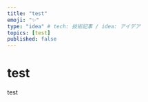 ```yaml
---
title: "test"
emoji: "✨"
type: "idea" # tech: 技術記事 / idea: アイデア
topics: [test]
published: false
---
```


# test

test
